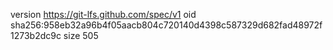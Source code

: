 version https://git-lfs.github.com/spec/v1
oid sha256:958eb32a96b4f05aacb804c720140d4398c587329d682fad48972f1273b2dc9c
size 505

